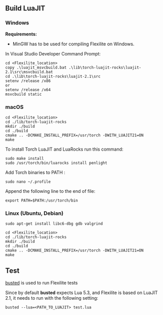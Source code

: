 ## Build LuaJIT

### Windows

**Requirements:**

* MinGW has to be used for compiling Flexilite on Windows.

In Visual Studio Developer Command Prompt:
```shell    
cd <Flexilite_location>
copy .\luajit_msvcbuild.bat .\lib\torch-luajit-rocks\luajit-2.1\src\msvcbuild.bat
cd .\lib\torch-luajit-rocks\luajit-2.1\src
setenv /release /x86
or
setenv /release /x64
msvcbuild static
```

### macOS

``` shell
cd <Flexilite_location>
cd ./lib/torch-luajit-rocks
mkdir ./build
cd ./build
cmake .. -DCMAKE_INSTALL_PREFIX=/usr/torch -DWITH_LUAJIT21=ON 
make
```

To install Torch LuaJIT and LuaRocks run this command:
```
sudo make install
sudo /usr/torch/bin/luarocks install penlight
```

Add Torch binaries to PATH :

```shell
sudo nano ~/.profile
```

Append the following line to the end of file:

```shell
export PATH=$PATH:/usr/torch/bin 

```
 

### Linux (Ubuntu, Debian)

``` shell
sudo apt-get install libc6-dbg gdb valgrind
```

``` shell
cd <Flexilite_location>
cd ./lib/torch-luajit-rocks
mkdir ./build
cd ./build
cmake .. -DCMAKE_INSTALL_PREFIX=/usr/torch -DWITH_LUAJIT21=ON 
make 
```

## Test

[busted](https://github.com/Olivine-Labs/busted) is used to run Flexilite tests

Since by default **busted** expects Lua 5.3, and Flexilite is based on LuaJIT 2.1,
it needs to run with the following setting:

```shell
busted --lua=<PATH_TO_LUAJIT> test.lua
```